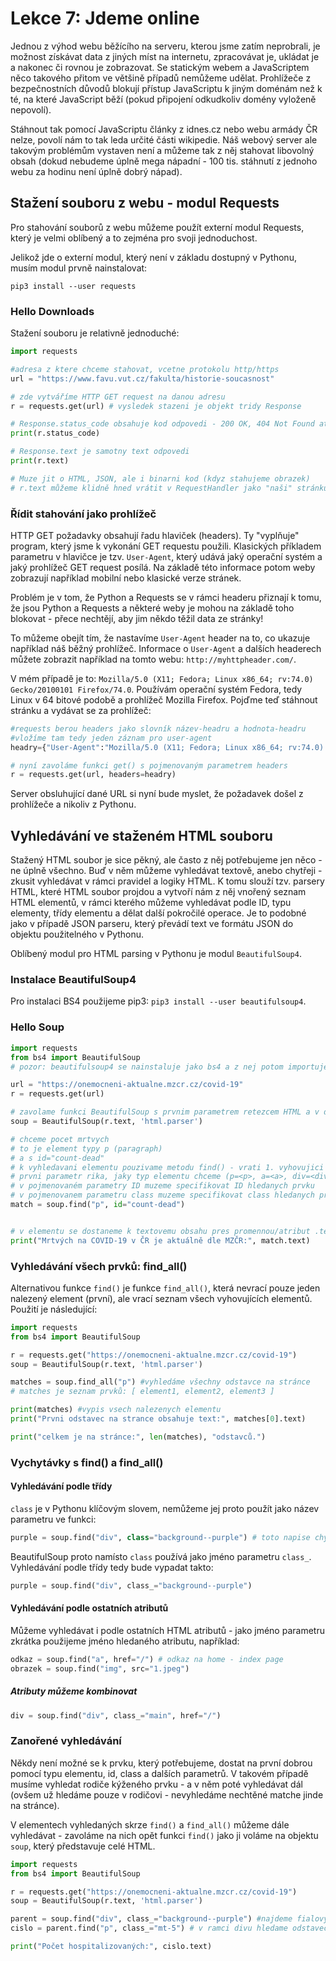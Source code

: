 # Lekce 7: Jdeme online

Jednou z výhod webu běžícího na serveru, kterou jsme zatím neprobrali, je možnost získávat data z jiných míst na internetu, zpracovávat je, ukládat je a nakonec či rovnou je zobrazovat.
Se statickým webem a JavaScriptem něco takového přitom ve většině případů nemůžeme udělat.
Prohlížeče z bezpečnostních důvodů blokují přístup JavaScriptu k jiným doménám než k té, na které JavaScript běží (pokud připojení odkudkoliv domény vyloženě nepovolí).

Stáhnout tak pomocí JavaScriptu články z idnes.cz nebo webu armády ČR nelze, povolí nám to tak leda určité části wikipedie.
Náš webový server ale takovým problémům vystaven není a můžeme tak z něj stahovat libovolný obsah (dokud nebudeme úplně mega nápadní - 100 tis. stáhnutí z jednoho webu za hodinu není úplně dobrý nápad).

## Stažení souboru z webu - modul Requests

Pro stahování souborů z webu můžeme použít externí modul Requests, který je velmi oblíbený a to zejména pro svoji jednoduchost.

Jelikož jde o externí modul, který není v základu dostupný v Pythonu, musím modul prvně nainstalovat:

```
pip3 install --user requests
```

### Hello Downloads

Stažení souboru je relativně jednoduché:

```python
import requests

#adresa z ktere chceme stahovat, vcetne protokolu http/https
url = "https://www.favu.vut.cz/fakulta/historie-soucasnost"

# zde vytváříme HTTP GET request na danou adresu
r = requests.get(url) # vysledek stazeni je objekt tridy Response

# Response.status_code obsahuje kod odpovedi - 200 OK, 404 Not Found atd... 
print(r.status_code)

# Response.text je samotny text odpovedi
print(r.text)

# Muze jit o HTML, JSON, ale i binarni kod (kdyz stahujeme obrazek)
# r.text můžeme klidně hned vrátit v RequestHandler jako "naši" stránku
```

### Řídit stahování jako prohlížeč

HTTP GET požadavky obsahují řadu hlaviček (headers).
Ty "vyplňuje" program, který jsme k vykonání GET requestu použili.
Klasických příkladem parametru v hlavičce je tzv. `User-Agent`, který udává jaký operační systém a jaký prohlížeč GET request posílá.
Na základě této informace potom weby zobrazují například mobilní nebo klasické verze stránek.

Problém je v tom, že Python a Requests se v rámci headeru přiznají k tomu, že jsou Python a Requests a některé weby je mohou na základě toho blokovat - přece nechtějí, aby jim někdo těžil data ze stránky!

To můžeme obejít tím, že nastavíme `User-Agent` header na to, co ukazuje například náš běžný prohlížeč.
Informace o `User-Agent` a dalších headerech můžete zobrazit například na tomto webu: `http://myhttpheader.com/`.

V mém případě je to: `Mozilla/5.0 (X11; Fedora; Linux x86_64; rv:74.0) Gecko/20100101 Firefox/74.0`.
Používám operační systém Fedora, tedy Linux v 64 bitové podobě a prohlížeč Mozilla Firefox.
Pojďme teď stáhnout stránku a vydávat se za prohlížeč:

```python
#requests berou headers jako slovník název-headru a hodnota-headru
#vložíme tam tedy jeden záznam pro user-agent
headry={"User-Agent":"Mozilla/5.0 (X11; Fedora; Linux x86_64; rv:74.0) Gecko/20100101 Firefox/74.0"}

# nyní zavoláme funkci get() s pojmenovaným parametrem headers
r = requests.get(url, headers=headry)
```

Server obsluhující dané URL si nyní bude myslet, že požadavek došel z prohlížeče a nikoliv z Pythonu.

## Vyhledávání ve staženém HTML souboru

Stažený HTML soubor je sice pěkný, ale často z něj potřebujeme jen něco - ne úplně všechno.
Buď v něm můžeme vyhledávat textově, anebo chytřeji - zkusit vyhledávat v rámci pravidel a logiky HTML.
K tomu slouží tzv. parsery HTML, které HTML soubor projdou a vytvoří nám z něj vnořený seznam HTML elementů, v rámci kterého můžeme vyhledávat podle ID, typu elementy, třídy elementu a dělat další pokročilé operace.
Je to podobné jako v případě JSON parseru, který převádí text ve formátu JSON do objektu použitelného v Pythonu.

Oblíbený modul pro HTML parsing v Pythonu je modul `BeautifulSoup4`.

### Instalace BeautifulSoup4

Pro instalaci BS4 použijeme pip3: `pip3 install --user beautifulsoup4`.

### Hello Soup

```python
import requests
from bs4 import BeautifulSoup
# pozor: beautifulsoup4 se nainstaluje jako bs4 a z nej potom importujeme podmodul BeautifulSoup

url = "https://onemocneni-aktualne.mzcr.cz/covid-19"
r = requests.get(url)

# zavolame funkci BeautifulSoup s prvnim parametrem retezcem HTML a v druhem specifikujeme parser - v zaklade se drzme dostupneho `html.parser`, ale lze nainstalovat i rychlejsi/blbuvzdornejsi atd...
soup = BeautifulSoup(r.text, 'html.parser')

# chceme pocet mrtvych
# to je element typy p (paragraph)
# a s id="count-dead"
# k vyhledavani elementu pouzivame metodu find() - vrati 1. vyhovujici element
# prvni parametr rika, jaky typ elementu chceme (p=<p>, a=<a>, div=<div>, span=<span>, img=<img> atd...)
# v pojmenovaném parametry ID muzeme specifikovat ID hledanych prvku
# v pojmenovanem parametru class muzeme specifikovat class hledanych prvku
match = soup.find("p", id="count-dead")


# v elementu se dostaneme k textovemu obsahu pres promennou/atribut .text
print("Mrtvých na COVID-19 v ČR je aktuálně dle MZČR:", match.text)
```

### Vyhledávání všech prvků: find_all()

Alternativou funkce `find()` je funkce `find_all()`, která nevrací pouze jeden nalezený element (první), ale vrací seznam všech vyhovujících elementů.
Použití je následující:

```python
import requests
from bs4 import BeautifulSoup

r = requests.get("https://onemocneni-aktualne.mzcr.cz/covid-19")
soup = BeautifulSoup(r.text, 'html.parser')

matches = soup.find_all("p") #vyhledáme všechny odstavce na stránce
# matches je seznam prvků: [ element1, element2, element3 ]

print(matches) #vypis vsech nalezenych elementu
print("Prvni odstavec na strance obsahuje text:", matches[0].text)

print("celkem je na stránce:", len(matches), "odstavců.")
```

### Vychytávky s find() a find_all()

#### Vyhledávání podle třídy

`class` je v Pythonu klíčovým slovem, nemůžeme jej proto použít jako název parametru ve funkci:

```python
purple = soup.find("div", class="background--purple") # toto napise chybu
```

BeautifulSoup proto namísto `class` používá jako jméno parametru `class_`.
Vyhledávání podle třídy tedy bude vypadat takto:

```python
purple = soup.find("div", class_="background--purple")
```

#### Vyhledávání podle ostatních atributů

Můžeme vyhledávat i podle ostatních HTML atributů - jako jméno parametru zkrátka použijeme jméno hledaného atributu, například: 

```python
odkaz = soup.find("a", href="/") # odkaz na home - index page
obrazek = soup.find("img", src="1.jpeg")
```

##### Atributy můžeme kombinovat

```python
div = soup.find("div", class_="main", href="/")
```

### Zanořené vyhledávání

Někdy není možné se k prvku, který potřebujeme, dostat na první dobrou pomocí typu elementu, id, class a dalších parametrů.
V takovém případě musíme vyhledat rodiče kýženého prvku - a v něm poté vyhledávat dál (ovšem už hledáme pouze v rodičovi - nevyhledáme nechtěné matche jinde na stránce).

V elementech vyhledaných skrze `find()` a `find_all()` můžeme dále vyhledávat - zavoláme na nich opět funkci `find()` jako ji voláme na objektu `soup`, který představuje celé HTML.

```python
import requests
from bs4 import BeautifulSoup

r = requests.get("https://onemocneni-aktualne.mzcr.cz/covid-19")
soup = BeautifulSoup(r.text, 'html.parser')

parent = soup.find("div", class_="background--purple") #najdeme fialovy div, ktery obsahuje par textu a cislo poctu hospitalizovanych
cislo = parent.find("p", class_="mt-5") # v ramci divu hledame odstavec tridy mt-5, ktery obsahuje nami kyzene cislo poctu hospitalizovanych

print("Počet hospitalizovaných:", cislo.text)
```
